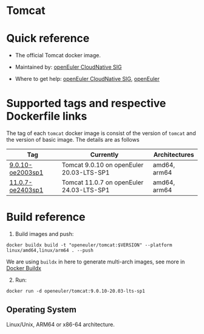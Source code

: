 # Tomcat

# Quick reference

- The official Tomcat docker image.

- Maintained by: [openEuler CloudNative SIG](https://gitee.com/openeuler/cloudnative)

- Where to get help: [openEuler CloudNative SIG](https://gitee.com/openeuler/cloudnative), [openEuler](https://gitee.com/openeuler/community)

# Supported tags and respective Dockerfile links
The tag of each `tomcat` docker image is consist of the version of `tomcat` and the version of basic image. The details are as follows

|    Tag   |  Currently  |   Architectures  |
|----------|-------------|------------------|
|[9.0.10-oe2003sp1](https://gitee.com/openeuler/openeuler-docker-images/blob/master/Others/tomcat/9.0.10/20.03-lts-sp1/Dockerfile)| Tomcat 9.0.10 on openEuler 20.03-LTS-SP1 | amd64, arm64 |
|[11.0.7-oe2403sp1](https://gitee.com/openeuler/openeuler-docker-images/blob/master/Others/tomcat/11.0.7/24.03-lts-sp1/Dockerfile)| Tomcat 11.0.7 on openEuler 24.03-LTS-SP1 | amd64, arm64 |

# Build reference

1. Build images and push:
```shell
docker buildx build -t "openeuler/tomcat:$VERSION" --platform linux/amd64,linux/arm64 . --push
```

We are using `buildx` in here to generate multi-arch images, see more in [Docker Buildx](https://docs.docker.com/buildx/working-with-buildx/)

2. Run:
```shell
docker run -d openeuler/tomcat:9.0.10-20.03-lts-sp1
```

## Operating System
Linux/Unix, ARM64 or x86-64 architecture.
